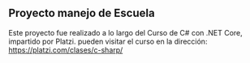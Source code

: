 ## Proyecto manejo de Escuela

Este proyecto fue realizado a lo largo del Curso de C# con .NET Core, impartido por Platzi.
pueden visitar el curso en la dirección:
https://platzi.com/clases/c-sharp/